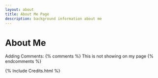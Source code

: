 ```yaml
---
layout: about
title: About Me Page
description: background information about me 
---
```


# About Me 

Adding Comments: {% comments %} This is not showing on my page {% endcomments %}

{% Include Credits.html %}
